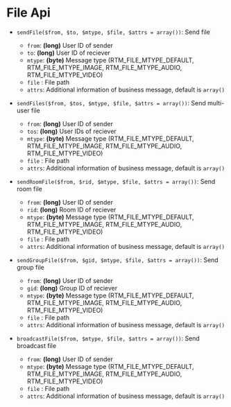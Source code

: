 # File Api

* `sendFile($from, $to, $mtype, $file, $attrs = array())`: Send file
    * `from`: **(long)** User ID of sender
    * `to`: **(long)** User ID of reciever
    * `mtype`: **(byte)** Message type (RTM_FILE_MTYPE_DEFAULT, RTM_FILE_MTYPE_IMAGE, RTM_FILE_MTYPE_AUDIO, RTM_FILE_MTYPE_VIDEO)
    * `file` : File path
    * `attrs`: Additional information of business message, default is `array()`

* `sendFiles($from, $tos, $mtype, $file, $attrs = array())`: Send multi-user file
    * `from`: **(long)** User ID of sender
    * `tos`: **(long)** User IDs of reciever
    * `mtype`: **(byte)** Message type (RTM_FILE_MTYPE_DEFAULT, RTM_FILE_MTYPE_IMAGE, RTM_FILE_MTYPE_AUDIO, RTM_FILE_MTYPE_VIDEO)
    * `file` : File path
    * `attrs`: Additional information of business message, default is `array()`

* `sendRoomFile($from, $rid, $mtype, $file, $attrs = array())`: Send room file
    * `from`: **(long)** User ID of sender
    * `rid`: **(long)** Room ID of reciever
    * `mtype`: **(byte)** Message type (RTM_FILE_MTYPE_DEFAULT, RTM_FILE_MTYPE_IMAGE, RTM_FILE_MTYPE_AUDIO, RTM_FILE_MTYPE_VIDEO)
    * `file` : File path
    * `attrs`: Additional information of business message, default is `array()`

* `sendGroupFile($from, $gid, $mtype, $file, $attrs = array())`: Send group file
    * `from`: **(long)** User ID of sender
    * `gid`: **(long)** Group ID of reciever
    * `mtype`: **(byte)** Message type (RTM_FILE_MTYPE_DEFAULT, RTM_FILE_MTYPE_IMAGE, RTM_FILE_MTYPE_AUDIO, RTM_FILE_MTYPE_VIDEO)
    * `file` : File path
    * `attrs`: Additional information of business message, default is `array()`

* `broadcastFile($from, $mtype, $file, $attrs = array())`: Send broadcast file
    * `from`: **(long)** User ID of sender
    * `mtype`: **(byte)** Message type (RTM_FILE_MTYPE_DEFAULT, RTM_FILE_MTYPE_IMAGE, RTM_FILE_MTYPE_AUDIO, RTM_FILE_MTYPE_VIDEO)
    * `file` : File path
    * `attrs`: Additional information of business message, default is `array()`